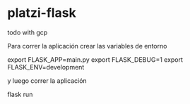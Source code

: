 # platzi-flask
todo with gcp

Para correr la aplicación crear las variables de entorno

export FLASK_APP=main.py
export FLASK_DEBUG=1
export FLASK_ENV=development

y luego correr la aplicación

flask run
